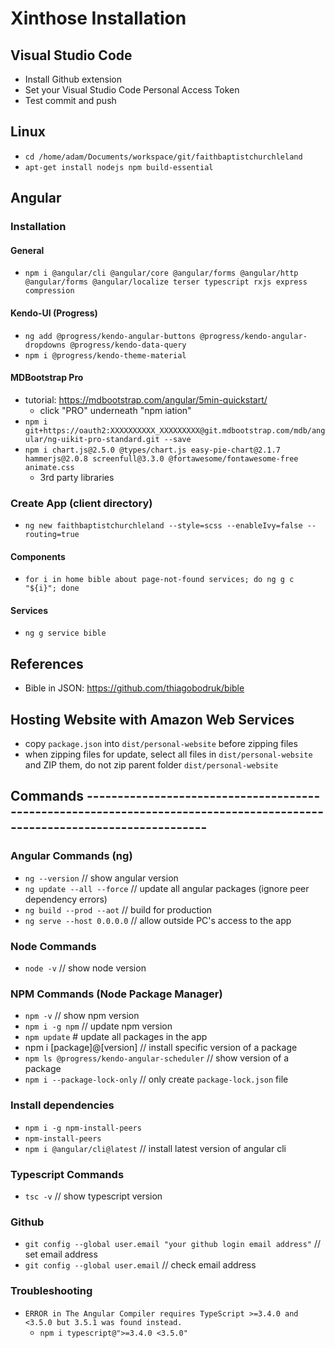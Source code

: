 # Xinthose Installation

## Visual Studio Code

- Install Github extension
- Set your Visual Studio Code Personal Access Token
- Test commit and push

## Linux

- `cd /home/adam/Documents/workspace/git/faithbaptistchurchleland`
- `apt-get install nodejs npm build-essential`

## Angular

### Installation

#### General 

- `npm i @angular/cli @angular/core @angular/forms @angular/http @angular/forms @angular/localize terser typescript rxjs express compression`

#### Kendo-UI (Progress)

- `ng add @progress/kendo-angular-buttons @progress/kendo-angular-dropdowns @progress/kendo-data-query`
- `npm i @progress/kendo-theme-material`

#### MDBootstrap Pro

- tutorial: <https://mdbootstrap.com/angular/5min-quickstart/>
  - click "PRO" underneath "npm iation"
- `npm i git+https://oauth2:XXXXXXXXXX_XXXXXXXXX@git.mdbootstrap.com/mdb/angular/ng-uikit-pro-standard.git --save`
- `npm i chart.js@2.5.0 @types/chart.js easy-pie-chart@2.1.7 hammerjs@2.0.8 screenfull@3.3.0 @fortawesome/fontawesome-free animate.css`
  - 3rd party libraries

### Create App (client directory)

- `ng new faithbaptistchurchleland --style=scss --enableIvy=false --routing=true`
  
#### Components

- `for i in home bible about page-not-found services; do ng g c "${i}"; done`

#### Services

- `ng g service bible`

## References

- Bible in JSON: <https://github.com/thiagobodruk/bible>

## Hosting Website with Amazon Web Services

- copy `package.json` into `dist/personal-website` before zipping files
- when zipping files for update, select all files in `dist/personal-website` and ZIP them, do not zip parent folder `dist/personal-website`

## Commands -------------------------------------------------------------------------------------------------------------------------

### Angular Commands (ng)

- `ng --version`    // show angular version
- `ng update --all --force` // update all angular packages (ignore peer dependency errors)
- `ng build --prod --aot`   // build for production
- `ng serve --host 0.0.0.0` // allow outside PC's access to the app

### Node Commands

- `node -v` // show node version

### NPM Commands (Node Package Manager)

- `npm -v`  // show npm version
- `npm i -g npm`  // update npm version
- `npm update`  # update all packages in the app
- npm i [package]@[version]   // install specific version of a package
- `npm ls @progress/kendo-angular-scheduler`  // show version of a package
- `npm i --package-lock-only` // only create `package-lock.json` file

### Install dependencies

- `npm i -g npm-install-peers`
- `npm-install-peers`
- `npm i @angular/cli@latest`  // install latest version of angular cli

### Typescript Commands

- `tsc -v`  // show typescript version

### Github

- `git config --global user.email "your github login email address"`  // set email address
- `git config --global user.email`  // check email address

### Troubleshooting

- `ERROR in The Angular Compiler requires TypeScript >=3.4.0 and <3.5.0 but 3.5.1 was found instead.`
  - `npm i typescript@">=3.4.0 <3.5.0"`
